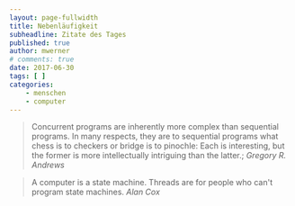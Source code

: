 ```yaml
---
layout: page-fullwidth
title: Nebenläufigkeit
subheadline: Zitate des Tages
published: true
author: mwerner
# comments: true
date: 2017-06-30
tags: [ ]
categories:
    - menschen
    - computer 
---
```


>  Concurrent programs are inherently more complex than sequential programs. In many respects, 
>    they are to sequential programs what chess is to checkers or bridge is to pinochle: 
>    Each is interesting, but the former is more intellectually intriguing than the latter.;
<cite>Gregory R. Andrews</cite>

>  A computer is a state machine. Threads are for people who can't program state machines.
<cite>Alan Cox</cite>
